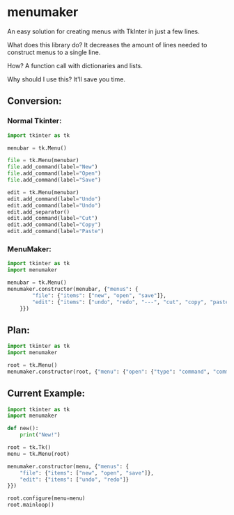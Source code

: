 # menumaker
An easy solution for creating menus with TkInter in just a few lines.

What does this library do? It decreases the amount of lines needed to construct menus to a single line.

How? A function call with dictionaries and lists.

Why should I use this? It'll save you time.

## Conversion:
### Normal Tkinter:
```python
import tkinter as tk

menubar = tk.Menu()

file = tk.Menu(menubar)
file.add_command(label="New")
file.add_command(label="Open")
file.add_command(label="Save")

edit = tk.Menu(menubar)
edit.add_command(label="Undo")
edit.add_command(label="Undo")
edit.add_separator()
edit.add_command(label="Cut")
edit.add_command(label="Copy")
edit.add_command(label="Paste")
```

### MenuMaker:
```python
import tkinter as tk
import menumaker

menubar = tk.Menu()
menumaker.constructor(menubar, {"menus": {
        "file": {"items": ["new", "open", "save"]},
        "edit": {"items": ["undo", "redo", "---", "cut", "copy", "paste"]}
    }})
```

## Plan:
```python
import tkinter as tk
import menumaker

root = tk.Menu()
menumaker.constructor(root, {"menu": {"open": {"type": "command", "command": "function()"}, "check": {"type": "checkbutton", "command": "other_function()"}}})
```

## Current Example:
```python
import tkinter as tk
import menumaker

def new():
    print("New!")

root = tk.Tk()
menu = tk.Menu(root)

menumaker.constructor(menu, {"menus": {
    "file": {"items": ["new", "open", "save"]},
    "edit": {"items": ["undo", "redo"]}
}})

root.configure(menu=menu)
root.mainloop()
```